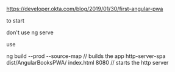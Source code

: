 


https://developer.okta.com/blog/2019/01/30/first-angular-pwa

to start

don't use ng serve


use 

ng build --prod --source-map   // builds the app
http-server-spa dist/AngularBooksPWA/ index.html 8080  // starts the http server